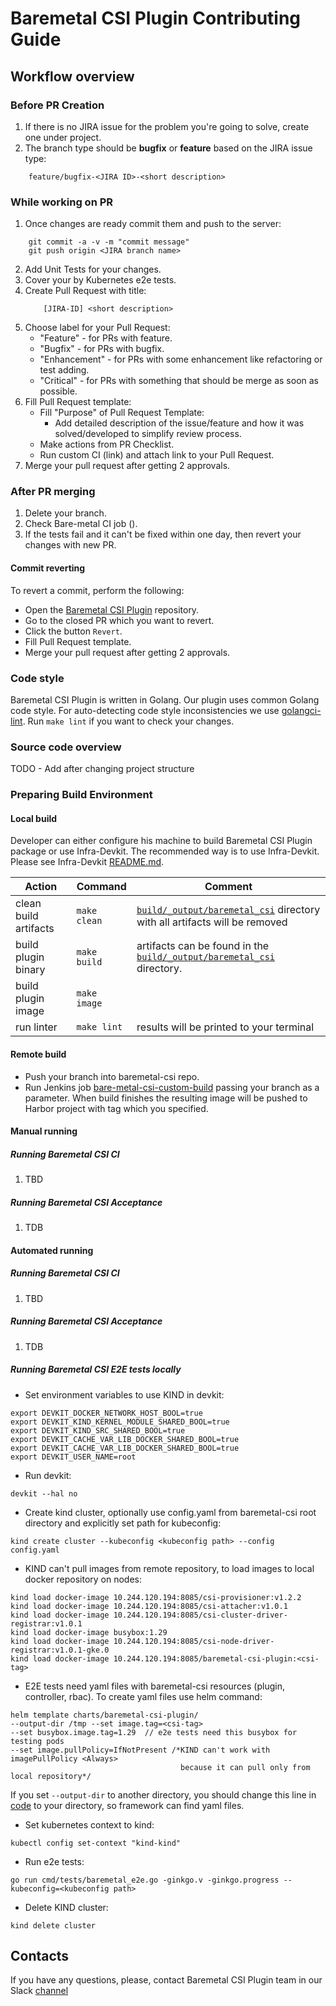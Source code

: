 # Baremetal CSI Plugin Contributing Guide

## Workflow overview
### Before PR Creation
1. If there is no JIRA issue for the problem you're going to solve, create one under []() project.
2. The branch type should be **bugfix** or **feature** based on the JIRA issue type:
```
    feature/bugfix-<JIRA ID>-<short description>
```
### While working on PR
1. Once changes are ready commit them and push to the server:
```
    git commit -a -v -m "commit message"
    git push origin <JIRA branch name>
```
2. Add Unit Tests for your changes.
3. Cover your by Kubernetes e2e tests.
4. Create Pull Request with title:
    ```
        [JIRA-ID] <short description>
    ```
5. Choose label for your Pull Request:
    - "Feature" - for PRs with feature.
    - "Bugfix" - for PRs with bugfix.
    - "Enhancement" - for PRs with some enhancement like refactoring or test adding.
    - "Critical" - for PRs with something that should be merge as soon as possible.
6. Fill Pull Request template:
    - Fill "Purpose" of Pull Request Template:
        - Add detailed description of the issue/feature and how it was solved/developed to simplify review process.
    - Make actions from PR Checklist.
    - Run custom CI (link) and attach link to your Pull Request.
7. Merge your pull request after getting 2 approvals.

### After PR merging
1. Delete your branch.
2. Check Bare-metal CI job ().
3. If the tests fail and it can't be fixed within one day, then revert your changes with new PR.

#### Commit reverting

To revert a commit, perform the following:
 * Open the [Baremetal CSI Plugin](https://eos2git.cec.lab.emc.com/ECS/baremetal-csi-plugin) repository.
 * Go to the closed PR which you want to revert.
 * Click the button `Revert`.
 * Fill Pull Request template.
 * Merge your pull request after getting 2 approvals.

### Code style
  Baremetal CSI Plugin is written in Golang. Our plugin uses common Golang code style.
  For auto-detecting code style inconsistencies we use [golangci-lint](https://github.com/golangci/golangci-lint).
  Run `make lint` if you want to check your changes.

### Source code overview
TODO - Add after changing project structure

### Preparing Build Environment
#### Local build
Developer can either configure his machine to build Baremetal CSI Plugin package or use Infra-Devkit. The recommended way is to use Infra-Devkit.
Please see Infra-Devkit [README.md](https://eos2git.cec.lab.emc.com/ECS/infra-devkit/blob/master/README.md).

| Action                | Command       | Comment                                                              |
|-----------------------|---------------|----------------------------------------------------------------------|
| clean build artifacts | `make clean`  | [`build/_output/baremetal_csi`](./build/_output/baremetal_csi/) directory with all artifacts will be removed |
| build plugin binary   | `make build`  | artifacts can be found in the [`build/_output/baremetal_csi`](./build/_output/baremetal_csi/) directory.     |
| build plugin image    | `make image`  | |
| run linter            | `make lint`  | results will be printed to your terminal|


#### Remote build
- Push your branch into baremetal-csi repo.
- Run Jenkins job [bare-metal-csi-custom-build](https://asd-ecs-jenkins.isus.emc.com/jenkins/job/bare-metal-csi-custom-build/) passing your branch as a parameter.
  When build finishes the resulting image will be pushed to Harbor project with tag which you specified.


#### Manual running
##### Running Baremetal CSI CI
1. TBD

##### Running Baremetal CSI Acceptance
1. TDB


#### Automated running
##### Running Baremetal CSI CI
1. TBD

##### Running Baremetal CSI Acceptance
1. TDB

##### Running Baremetal CSI E2E tests locally
* Set environment variables to use KIND in  devkit: 
```
export DEVKIT_DOCKER_NETWORK_HOST_BOOL=true
export DEVKIT_KIND_KERNEL_MODULE_SHARED_BOOL=true
export DEVKIT_KIND_SRC_SHARED_BOOL=true
export DEVKIT_CACHE_VAR_LIB_DOCKER_SHARED_BOOL=true
export DEVKIT_CACHE_VAR_LIB_DOCKER_SHARED_BOOL=true
export DEVKIT_USER_NAME=root
```
* Run devkit:
```
devkit --hal no
```
* Create kind cluster, optionally use config.yaml from baremetal-csi root directory and explicitly set path for kubeconfig:
```
kind create cluster --kubeconfig <kubeconfig path> --config config.yaml
```
* KIND can't pull images from remote repository, to load images to local docker repository on nodes:
```
kind load docker-image 10.244.120.194:8085/csi-provisioner:v1.2.2
kind load docker-image 10.244.120.194:8085/csi-attacher:v1.0.1
kind load docker-image 10.244.120.194:8085/csi-cluster-driver-registrar:v1.0.1
kind load docker-image busybox:1.29
kind load docker-image 10.244.120.194:8085/csi-node-driver-registrar:v1.0.1-gke.0
kind load docker-image 10.244.120.194:8085/baremetal-csi-plugin:<csi-tag>
```
* E2E tests need yaml files with baremetal-csi resources (plugin, controller, rbac). To create yaml files use helm command:
```
helm template charts/baremetal-csi-plugin/ 
--output-dir /tmp --set image.tag=<csi-tag> 
--set busybox.image.tag=1.29  // e2e tests need this busybox for testing pods
--set image.pullPolicy=IfNotPresent /*KIND can't work with imagePullPolicy <Always> 
                                      because it can pull only from local repository*/
``` 
If you set `--output-dir` to another directory, you should change this line in [code](https://eos2git.cec.lab.emc.com/ECS/baremetal-csi-plugin/blob/feature-FABRIC-8422-implement-base-csi-e2e-tests-with-Kind/test/test/csi-volume.go#L22) to your directory, so framework can find yaml files. 
* Set kubernetes context to kind:
```
kubectl config set-context "kind-kind"
```
* Run e2e tests:
```
go run cmd/tests/baremetal_e2e.go -ginkgo.v -ginkgo.progress --kubeconfig=<kubeconfig path>
```
* Delete KIND cluster:
```
kind delete cluster
```
## Contacts
If you have any questions, please, contact Baremetal CSI Plugin team in our Slack [channel](https://dellstorage.slack.com/archives/CM7RQQ29X)

